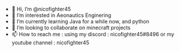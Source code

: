 - 👋 Hi, I’m @nicofighter45
- 👀 I’m interested in Aeonautics Enginering
- 🌱 I’m currently learning Java for a while now, and python
- 💞️ I’m looking to collaborate on minecraft projects
- 📫 How to reach me : using my discord : nicofighter45#8496 or my youtube channel : nicofighter45

<!---
nicofighter45/nicofighter45 is a ✨ special ✨ repository because its `README.md` (this file) appears on your GitHub profile.
You can click the Preview link to take a look at your changes.
--->
